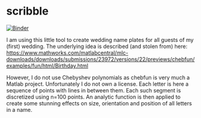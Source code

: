 # scribble

[![Binder](https://mybinder.org/badge_logo.svg)](https://mybinder.org/v2/gh/tschm/scribble/master?filepath=work/Scribble.ipynb)

I am using this little tool to create wedding name
plates for all guests of my (first) wedding.
The underlying idea is described (and stolen from) here:
<https://www.mathworks.com/matlabcentral/mlc-downloads/downloads/submissions/23972/versions/22/previews/chebfun/examples/fun/html/Birthday.html>

However, I do not use Chebyshev polynomials as chebfun is very much a Matlab project.
Unfortunately I do not own a license.
Each letter is here a sequence of points with lines in between them.
Each such segment is discretized using n=100 points. An analytic function is
then applied to create some stunning effects on size,
orientation and position of all letters in a name.
